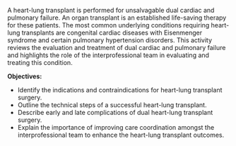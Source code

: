 A heart-lung transplant is performed for unsalvagable dual cardiac and pulmonary failure. An organ transplant is an established life-saving therapy for these patients. The most common underlying conditions requiring heart-lung transplants are congenital cardiac diseases with Eisenmenger syndrome and certain pulmonary hypertension disorders. This activity reviews the evaluation and treatment of dual cardiac and pulmonary failure and highlights the role of the interprofessional team in evaluating and treating this condition.

**Objectives:**
- Identify the indications and contraindications for heart-lung transplant surgery.
- Outline the technical steps of a successful heart-lung transplant.
- Describe early and late complications of dual heart-lung transplant surgery.
- Explain the importance of improving care coordination amongst the interprofessional team to enhance the heart-lung transplant outcomes.